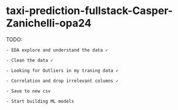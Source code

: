 # taxi-prediction-fullstack-Casper-Zanichelli-opa24

TODO:
    
    - EDA explore and understand the data ✓
    
    - Clean the data ✓

    - Looking for Outliers in my traning data ✓

    - Correlation and drop irrelevant columns ✓

    - Save to new csv

    - Start building ML models